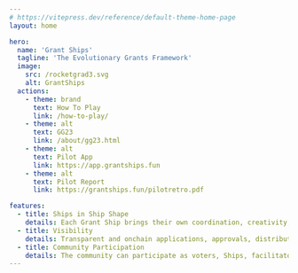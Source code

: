```yaml
---
# https://vitepress.dev/reference/default-theme-home-page
layout: home

hero:
  name: 'Grant Ships'
  tagline: 'The Evolutionary Grants Framework'
  image:
    src: /rocketgrad3.svg
    alt: GrantShips
  actions:
    - theme: brand
      text: How To Play
      link: /how-to-play/
    - theme: alt
      text: GG23
      link: /about/gg23.html
    - theme: alt
      text: Pilot App
      link: https://app.grantships.fun
    - theme: alt
      text: Pilot Report
      link: https://grantships.fun/pilotretro.pdf

features:
  - title: Ships in Ship Shape
    details: Each Grant Ship brings their own coordination, creativity, and decision-making to the grant giving process.
  - title: Visibility
    details: Transparent and onchain applications, approvals, distribution and feedback. Visibility creates accountability and improves performance.
  - title: Community Participation
    details: The community can participate as voters, Ships, facilitators, and project owners.
---
```

